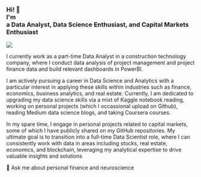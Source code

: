 
<h3>Hi! 👋<br> I'm <br>a Data Analyst, Data Science Enthusiast, and Capital Markets Enthusiast</h3>


<img src="https://i0.wp.com/petergrandich.com/wp-content/uploads/2019/08/stock-market-meme-20.jpg" resize=325,200>

I currently work as a part-time Data Analyst in a construction technology company, where I conduct data analysis of project management and project finance data and build relevant dashboards in PowerBI.

I am actively pursuing a career in Data Science and Analytics with a particular interest in applying these skills within industries such as finance, economics, business analytics, and real estate. Currently, I am dedicated to upgrading my data science skills via a mixt of Kaggle notebook reading, working on personal projects (which I occassional upload on Github), reading Medium data science blogs, and taking Coursera courses.

In my spare time, I engage in personal projects related to capital markets, some of which I have publicly shared on my GitHub repositories. My ultimate goal is to transition into a full-time Data Scientist role, where I can consistently work with data in areas including stocks, real estate, economics, and blockchain, leveraging my analytical expertise to drive valuable insights and solutions


<!-- Actual text -->


<!-- Icons -->
[1.1]:<img height="50" src="https://cdn2.iconfinder.com/data/icons/social-icon-3/512/social_style_3_in-306.png">


💬 Ask me about personal finance and neuroscience

<!--
**DDataDudeADi/DDataDudeADi** is a ✨ _special_ ✨ repository because its `README.md` (this file) appears on your GitHub profile.


Here are some ideas to get you started:

- 🔭 I’m currently working on ...
- 🌱 I’m currently learning ...
- 👯 I’m looking to collaborate on ...
- 🤔 I’m looking for help with ...
- 💬 Ask me about ...
- 📫 How to reach me: ...
- 😄 Pronouns: ...
- ⚡ Fun fact: ...
-->
